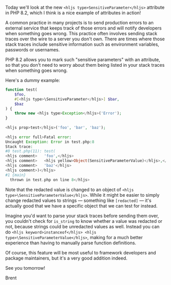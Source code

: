 Today we'll look at the new `<hljs type>SensitiveParameter</hljs>` attribute in PHP 8.2, which I think is a nice example of attributes in action!

A common practice in many projects is to send production errors to an external service that keeps track of those errors and will notify developers when something goes wrong. This practice often involves sending stack traces over the wire to a server you don't own. There are times where those stack traces  include sensitive information such as environment variables, passwords or usernames.

PHP 8.2 allows you to mark such "sensitive parameters" with an attribute, so that you don't need to worry about them being listed in your stack traces when something goes wrong.

Here's a dummy example:

```php
function test(
    $foo,
    #[<hljs type>\SensitiveParameter</hljs>] $bar,
    $baz
) {
    throw new <hljs type>Exception</hljs>('Error');
}
 
<hljs prop>test</hljs>('foo', 'bar', 'baz');
 
<hljs error full>Fatal error: 
Uncaught Exception: Error in test.php:8
Stack trace:
#0 test.php(11): test(
<hljs comment>   'foo',</hljs>
<hljs comment>   <hljs yellow>Object(SensitiveParameterValue)</hljs>,</hljs>
<hljs comment>   'baz'</hljs>
<hljs comment>)</hljs>
#1 {main}
  thrown in test.php on line 8</hljs>
```

Note that the redacted value is changed to an object of `<hljs type>\SensitiveParameterValue</hljs>`. While it might be easier to simply change redacted values to strings — something like `[redacted]` — it's actually good that we have a specific object that we can test for instead.

Imagine you'd want to parse your stack traces before sending them over, you couldn't check for `is_string` to know whether a value was redacted or not, because strings could be unredacted values as well. Instead you can do `<hljs keyword>instanceof</hljs> <hljs type>\SensitiveParameterValue</hljs>`, making for a much better experience than having to manually parse function definitions. 

Of course, this feature will be most useful to framework developers and package maintainers, but it's a very good addition indeed.

See you tomorrow!

Brent
